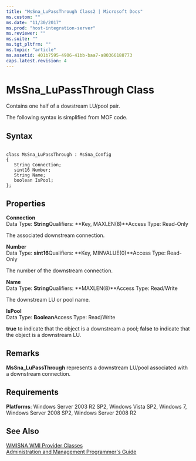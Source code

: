 ```yaml
---
title: "MsSna_LuPassThrough Class2 | Microsoft Docs"
ms.custom: ""
ms.date: "11/30/2017"
ms.prod: "host-integration-server"
ms.reviewer: ""
ms.suite: ""
ms.tgt_pltfrm: ""
ms.topic: "article"
ms.assetid: 401b7595-4906-41bb-baa7-a80366188773
caps.latest.revision: 4
---
```

# MsSna_LuPassThrough Class
Contains one half of a dowstream LU/pool pair.  
  
 The following syntax is simplified from MOF code.  
  
## Syntax  
  
```  
  
class MsSna_LuPassThrough : MsSna_Config  
{  
   String Connection;  
   sint16 Number;  
   String Name;  
   boolean IsPool;  
};  
```  
  
## Properties  
 **Connection**  
 Data Type: **String**Qualifiers: **Key, MAXLEN(8)**Access Type: Read-Only  
  
 The associated downstream connection.  
  
 **Number**  
 Data Type: **sint16**Qualifiers: **Key, MINVALUE(0)**Access Type: Read-Only  
  
 The number of the downstream connection.  
  
 **Name**  
 Data Type: **String**Qualifiers: **MAXLEN(8)**Access Type: Read/Write  
  
 The downstream LU or pool name.  
  
 **IsPool**  
 Data Type: **Boolean**Access Type: Read/Write  
  
 **true** to indicate that the object is a downstream a pool; **false** to indicate that the object is a downstream LU.  
  
## Remarks  
 **MsSna_LuPassThrough** represents a downstream LU/pool associated with a downstream connection.  
  
## Requirements  
 **Platforms**: Windows Server 2003 R2 SP2, Windows Vista SP2, Windows 7, Windows Server 2008 SP2, Windows Server 2008 R2  
  
## See Also  
 [WMISNA WMI Provider Classes](../HIS2010/wmisna-wmi-provider-classes1.md)   
 [Administration and Management Programmer's Guide](../HIS2010/administration-and-management-programmer-s-guide1.md)